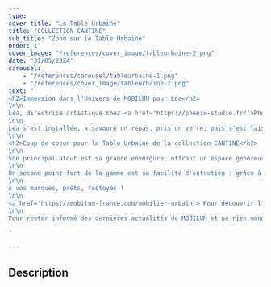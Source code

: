 ```yaml
---
type: 
cover_title: "La Table Urbaine"
title: "COLLECTION CANTINE"
sub_title: "Zoom sur le Table Urbaine"
order: 1
cover_image: "/references/cover_image/tableurbaine-2.png"
date: "31/05/2024"
carousel:
    - "/references/carousel/tableurbaine-1.png"
    - "/references/cover_image/tableurbaine-2.png"
text: "
<h2>Immersion dans l'Univers de MOBILUM pour Léa</h2>
\n\n
Léa, directrice artistique chez <a href='https://phenix-studio.fr/'>Phenix Studio</a>, notre agence de communication, a récemment franchi les portes de notre showroom d'usine avec un objectif précis : capturer l'essence des produits de la collection CANTINE, une ligne de mobilier urbain conçue par Sovann Kim, lauréat du Janus de la Cité décerné par l'Institut Français du Design.
\n\n
Léa s'est installée, a savouré un repas, pris un verre, puis s'est laissée porter par la contemplation. Entre deux instants de réflexion, elle a échangé avec elle-même. Et finalement, elle s'est appuyée une dernière fois sur la table, absorbée par la quête de la pièce parfaite à mettre en lumière dans sa prochaine publication.
\n\n
<h2>Coup de coeur pour la Table Urbaine de la collection CANTINE</h2>
\n\n
Son principal atout est sa grande envergure, offrant un espace généreux pensé comme un lieu de rassemblement et de détente.
\n\n
Un second point fort de la gamme est sa facilité d'entretien : grâce à sa surface lisse et fermée, un simple rinçage à l'eau claire suffit pour la nettoyer, garantissant ainsi un environnement urbain propre et accueillant dans le temps.
\n\n
À vos marques, prêts, festoyés !
\n\n
<a href='https://mobilum-france.com/mobilier-urbain'> Pour découvrir l’intégralité de la collection CANTINE</a> 
\n\n
Pour rester informé des dernières actualités de MOBILUM et ne rien manquer des nouveautés à venir, n'hésitez pas à nous suivre sur <a href='https://www.linkedin.com/company/mobilum-france/'>LinkedIn</a> !

"

---
```

<!-- Dans le champ texte, \n pour faire un retour à la ligne, \n\n pour faire un nouveau paragraphe -->

## Description
